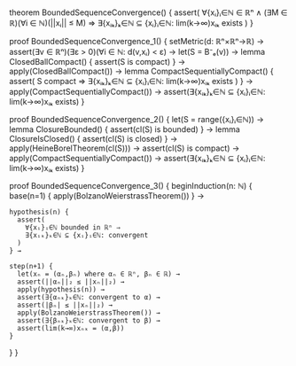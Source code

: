 theorem BoundedSequenceConvergence() {
  assert(
    ∀{xᵢ}ᵢ∈ℕ ∈ ℝⁿ ∧ 
    (∃M ∈ ℝ)(∀i ∈ ℕ)(||xᵢ|| ≤ M) ⇒
    ∃{xᵢₖ}ₖ∈ℕ ⊆ {xᵢ}ᵢ∈ℕ: lim(k→∞)xᵢₖ exists
  )
}

proof BoundedSequenceConvergence_1() {
  setMetric(d: ℝⁿ×ℝⁿ→ℝ) →
  assert(∃v ∈ ℝⁿ)(∃ε > 0)(∀i ∈ ℕ: d(v,xᵢ) < ε) →
  let(S = B⁻ₑ(v)) →
  lemma ClosedBallCompact() {
    assert(S is compact)
  } →
  apply(ClosedBallCompact()) →
  lemma CompactSequentiallyCompact() {
    assert(
      S compact ⇒ 
      ∃{xᵢₖ}ₖ∈ℕ ⊆ {xᵢ}ᵢ∈ℕ: lim(k→∞)xᵢₖ exists
    )
  } →
  apply(CompactSequentiallyCompact()) →
  assert(∃{xᵢₖ}ₖ∈ℕ ⊆ {xᵢ}ᵢ∈ℕ: lim(k→∞)xᵢₖ exists)
}

proof BoundedSequenceConvergence_2() {
  let(S = range({xᵢ}ᵢ∈ℕ)) →
  lemma ClosureBounded() {
    assert(cl(S) is bounded)
  } →
  lemma ClosureIsClosed() {
    assert(cl(S) is closed)
  } →
  apply(HeineBorelTheorem(cl(S))) →
  assert(cl(S) is compact) →
  apply(CompactSequentiallyCompact()) →
  assert(∃{xᵢₖ}ₖ∈ℕ ⊆ {xᵢ}ᵢ∈ℕ: lim(k→∞)xᵢₖ exists)
}

proof BoundedSequenceConvergence_3() {
  beginInduction(n: ℕ) {
    base(n=1) {
      apply(BolzanoWeierstrassTheorem())
    } →
    
    hypothesis(n) {
      assert(
        ∀{xᵢ}ᵢ∈ℕ bounded in ℝⁿ ⇒ 
        ∃{xᵢₖ}ₖ∈ℕ ⊆ {xᵢ}ᵢ∈ℕ: convergent
      )
    } →
    
    step(n+1) {
      let(xₙ = (αₙ,βₙ) where αₙ ∈ ℝⁿ, βₙ ∈ ℝ) →
      assert(||αₙ||₂ ≤ ||xₙ||₂) →
      apply(hypothesis(n)) →
      assert(∃{αₙₖ}ₖ∈ℕ: convergent to α) →
      assert(|βₙ| ≤ ||xₙ||₂) →
      apply(BolzanoWeierstrassTheorem()) →
      assert(∃{βₙₖ}ₖ∈ℕ: convergent to β) →
      assert(lim(k→∞)xₙₖ = (α,β))
    }
  }
}